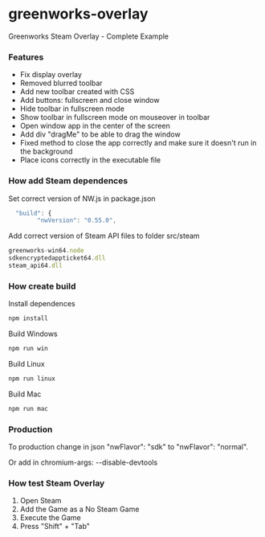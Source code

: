 # greenworks-overlay
Greenworks Steam Overlay - Complete Example

### Features

- Fix display overlay
- Removed blurred toolbar
- Add new toolbar created with CSS
- Add buttons: fullscreen and close window
- Hide toolbar in fullscreen mode
- Show toolbar in fullscreen mode on mouseover in toolbar
- Open window app in the center of the screen
- Add div "dragMe" to be able to drag the window
- Fixed method to close the app correctly and make sure it doesn't run in the background
- Place icons correctly in the executable file

### How add Steam dependences 

Set correct version of NW.js in package.json

```js
  "build": {
        "nwVersion": "0.55.0",
```

Add correct version of Steam API files to folder src/steam

```js
greenworks-win64.node
sdkencryptedappticket64.dll
steam_api64.dll
```

### How create build

Install dependences
```js
npm install
```
Build Windows
```js
npm run win
```
Build Linux
```js
npm run linux
```
Build Mac
```js
npm run mac
```

### Production

To production change in json "nwFlavor": "sdk" to "nwFlavor": "normal".

Or add in chromium-args: --disable-devtools

### How test Steam Overlay

1. Open Steam
2. Add the Game as a No Steam Game
3. Execute the Game
4. Press "Shift" + "Tab"

